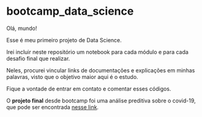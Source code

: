 # bootcamp_data_science

Olá, mundo!

Esse é meu primeiro projeto de Data Science.

Irei incluir neste repositório um notebook para cada módulo e para cada desafio final que realizar.

Neles, procurei vincular links de documentações e explicações em minhas palavras, visto que o objetivo maior aqui é o estudo.

Fique a vontade de entrar em contato e comentar esses códigos.

O **projeto final** desde bootcamp foi uma análise preditiva sobre o covid-19, que pode ser encontrada [nesse link](https://github.com/filipecarbonera/analise_preditiva_covid_19).

